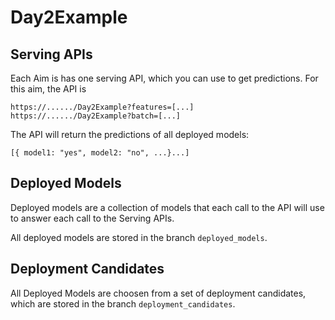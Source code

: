 # Day2Example

## Serving APIs

Each Aim is has one serving API, which you can use to get predictions. 
For this aim, the API is

    https://....../Day2Example?features=[...]
    https://....../Day2Example?batch=[...]

The API will return the predictions of all deployed models:

    [{ model1: "yes", model2: "no", ...}...]

## Deployed Models

Deployed models are a collection of models that each call to the API will 
use to answer each call to the Serving APIs.

All deployed models are stored in the branch `deployed_models`.

## Deployment Candidates

All Deployed Models are choosen from a set of deployment candidates,
which are stored in the branch `deployment_candidates`.
